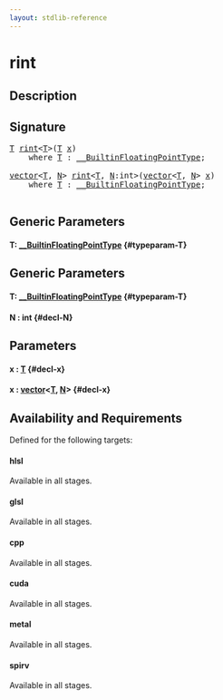 ```yaml
---
layout: stdlib-reference
---
```


# rint

## Description





## Signature 

<pre>
<a href="/stdlib-reference/global-decls/rint#typeparam-T" class="code_type">T</a> <a href="/stdlib-reference/global-decls/rint">rint</a>&lt;<a href="/stdlib-reference/global-decls/rint#typeparam-T" class="code_type">T</a>&gt;(<a href="/stdlib-reference/global-decls/rint#typeparam-T" class="code_type">T</a> <a href="/stdlib-reference/global-decls/rint#decl-x" class="code_param">x</a>)
    <span class='code_keyword'>where</span> <a href="/stdlib-reference/global-decls/rint#typeparam-T" class="code_type">T</a> : <a href="/stdlib-reference/interfaces/BuiltinFloatingPointType/index">__BuiltinFloatingPointType</a>;

<a href="/stdlib-reference/types/vector/index">vector</a>&lt;<a href="/stdlib-reference/types/vector/index#typeparam-T" class="code_type">T</a>, <a href="/stdlib-reference/types/vector/index#decl-N" class="code_var">N</a>&gt; <a href="/stdlib-reference/global-decls/rint">rint</a>&lt;<a href="/stdlib-reference/global-decls/rint#typeparam-T" class="code_type">T</a>, <a href="/stdlib-reference/global-decls/rint#decl-N" class="code_var">N</a>:int&gt;(<a href="/stdlib-reference/types/vector/index">vector</a>&lt;<a href="/stdlib-reference/types/vector/index#typeparam-T" class="code_type">T</a>, <a href="/stdlib-reference/types/vector/index#decl-N" class="code_var">N</a>&gt; <a href="/stdlib-reference/global-decls/rint#decl-x" class="code_param">x</a>)
    <span class='code_keyword'>where</span> <a href="/stdlib-reference/global-decls/rint#typeparam-T" class="code_type">T</a> : <a href="/stdlib-reference/interfaces/BuiltinFloatingPointType/index">__BuiltinFloatingPointType</a>;

</pre>

## Generic Parameters

#### T: [\_\_BuiltinFloatingPointType](/stdlib-reference/interfaces/BuiltinFloatingPointType/index) {#typeparam-T}

## Generic Parameters

#### T: [\_\_BuiltinFloatingPointType](/stdlib-reference/interfaces/BuiltinFloatingPointType/index) {#typeparam-T}
#### N  : int {#decl-N}

## Parameters

#### x  : [T](/stdlib-reference/global-decls/rint#typeparam-T) {#decl-x}
#### x  : [vector](/stdlib-reference/types/vector/index)\<[T](/stdlib-reference/types/vector/index#typeparam-T), [N](/stdlib-reference/types/vector/index#decl-N)\> {#decl-x}

## Availability and Requirements

Defined for the following targets:

#### hlsl
Available in all stages.

#### glsl
Available in all stages.

#### cpp
Available in all stages.

#### cuda
Available in all stages.

#### metal
Available in all stages.

#### spirv
Available in all stages.



